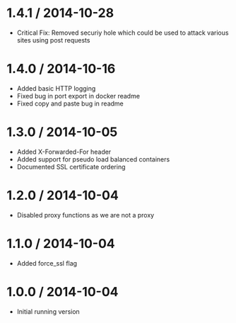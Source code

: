 
1.4.1 / 2014-10-28
==================

  * Critical Fix: Removed securiy hole which could be used to attack various sites using post requests

1.4.0 / 2014-10-16
==================

  * Added basic HTTP logging
  * Fixed bug in port export in docker readme
  * Fixed copy and paste bug in readme

1.3.0 / 2014-10-05
==================

  * Added X-Forwarded-For header
  * Added support for pseudo load balanced containers
  * Documented SSL certificate ordering

1.2.0 / 2014-10-04
==================

  * Disabled proxy functions as we are not a proxy

1.1.0 / 2014-10-04
==================

  * Added force_ssl flag

1.0.0 / 2014-10-04
==================

  * Initial running version

